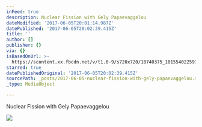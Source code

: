 ```yaml
---
inFeed: true
description: Nuclear Fission with Gely Papaevaggelou
dateModified: '2017-06-05T20:01:14.987Z'
datePublished: '2017-06-05T20:02:39.415Z'
title: ''
author: []
publisher: {}
via: {}
isBasedOnUrl: >-
  https://scontent.xx.fbcdn.net/v/t1.0-9/s720x720/18740375_10155402259743156_395487707805055614_n.jpg?oh=f44b14f754dd458daba8ed67d870fe6e&oe=59DF00C3
starred: true
datePublishedOriginal: '2017-06-05T20:02:39.415Z'
sourcePath: _posts/2017-06-05-nuclear-fission-with-gely-papaevaggelou.md
_type: MediaObject

---
```

Nuclear Fission with Gely Papaevaggelou

<article style=""><img src="https://scontent.xx.fbcdn.net/v/t1.0-9/s720x720/18740375_10155402259743156_395487707805055614_n.jpg?oh=f44b14f754dd458daba8ed67d870fe6e&amp;oe=59DF00C3" /></article>